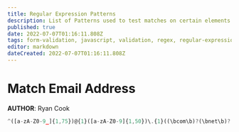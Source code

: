 ```yaml
---
title: Regular Expression Patterns
description: List of Patterns used to test matches on certain elements 
published: true
date: 2022-07-07T01:16:11.808Z
tags: form-validation, javascript, validation, regex, regular-expressions, tests
editor: markdown
dateCreated: 2022-07-07T01:16:11.808Z
---
```


# Match Email Address

**AUTHOR**: Ryan Cook
````javascript
^([a-zA-Z0-9_]{1,75})@{1}([a-zA-Z0-9]{1,50})\.{1}((\bcom\b)?(\bnet\b)?(\borg\b)?){1}$
````
                                                                     